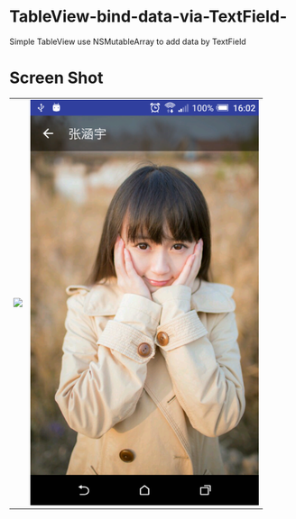 # TableView-bind-data-via-TextField-
Simple TableView use NSMutableArray to add data by TextField

# Screen Shot
<table style="width:100%">
  <tr>
    <td><img src="https://github.com/PitipongXYZ/TableView-bind-data-via-TextField-/blob/master/First%20Objective%20C/main.m"></td>
    <td><img src="https://github.com/BangPanSoft/SimpleGrid/blob/master/art/cover2.png"></td> 
  </tr>
</table>
